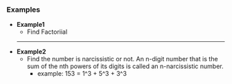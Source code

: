 ### Examples

* **Example1** <br/> 
  * Find Factoriial <br/> 
  ----
* **Example2** <br/>
  * Find the number is narcissistic or not. An n-digit number that is the sum of the nth powers of its digits is called an n-narcissistic number.
    * example: 153 = 1^3 + 5^3 + 3^3
